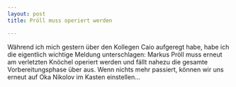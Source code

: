 ```yaml
---
layout: post
title: Pröll muss operiert werden

---
```


Während ich mich gestern über den Kollegen Caio aufgeregt habe, habe ich die eigentlich wichtige Meldung unterschlagen: Markus Pröll muss erneut am verletzten Knöchel operiert werden und fällt nahezu die gesamte Vorbereitungsphase über aus. Wenn nichts mehr passiert, können wir uns erneut auf Oka Nikolov im Kasten einstellen...


